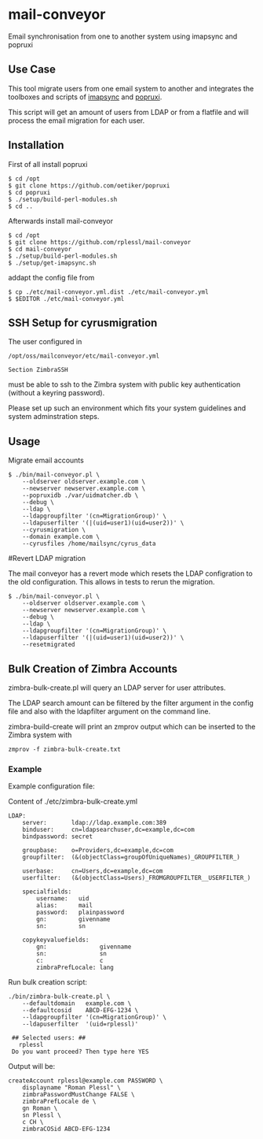 mail-conveyor
=============
Email synchronisation from one to another system using imapsync and popruxi

Use Case
--------
This tool migrate users from one email system to another and integrates
the toolboxes and scripts of [imapsync](https://github.com/imapsync/imapsync)
and [popruxi](https://github.com/oetiker/popruxi).

This script will get an amount of users from LDAP or from a flatfile and will
process the email migration for each user.


Installation
------------

First of all install popruxi

    $ cd /opt
    $ git clone https://github.com/oetiker/popruxi
    $ cd popruxi
    $ ./setup/build-perl-modules.sh
    $ cd ..

Afterwards install mail-conveyor

    $ cd /opt
    $ git clone https://github.com/rplessl/mail-conveyor
    $ cd mail-conveyor
    $ ./setup/build-perl-modules.sh
    $ ./setup/get-imapsync.sh

addapt the config file from

    $ cp ./etc/mail-conveyor.yml.dist ./etc/mail-conveyor.yml
    $ $EDITOR ./etc/mail-conveyor.yml


SSH Setup for cyrusmigration
----------------------------
The user configured in

    /opt/oss/mailconveyor/etc/mail-conveyor.yml

    Section ZimbraSSH

must be able to ssh to the Zimbra system with public key authentication
(without a keyring password).

Please set up such an environment which fits your system guidelines and
system adminstration steps.


Usage
-----
Migrate email accounts

    $ ./bin/mail-conveyor.pl \
        --oldserver oldserver.example.com \
        --newserver newserver.example.com \
        --popruxidb ./var/uidmatcher.db \
        --debug \
        --ldap \
        --ldapgroupfilter '(cn=MigrationGroup)' \
        --ldapuserfilter '(|(uid=user1)(uid=user2))' \
        --cyrusmigration \
        --domain example.com \
        --cyrusfiles /home/mailsync/cyrus_data

#Revert LDAP migration

The mail conveyor has a revert mode which resets the LDAP configration
to the old configuration. This allows in tests to rerun the migration.

    $ ./bin/mail-conveyor.pl \
        --oldserver oldserver.example.com \
        --newserver newserver.example.com \
        --debug \
        --ldap \
        --ldapgroupfilter '(cn=MigrationGroup)' \
        --ldapuserfilter '(|(uid=user1)(uid=user2))' \
        --resetmigrated


Bulk Creation of Zimbra Accounts
--------------------------------
zimbra-bulk-create.pl will query an LDAP server for user attributes. 

The LDAP search amount can be filtered by the filter argument in the 
config file and also with the ldapfilter argument on the command line.

zimbra-build-create will print an zmprov output which can be inserted
to the Zimbra system with

    zmprov -f zimbra-bulk-create.txt

### Example

Example configuration file:

Content of ./etc/zimbra-bulk-create.yml

    LDAP:
        server:       ldap://ldap.example.com:389
        binduser:     cn=ldapsearchuser,dc=example,dc=com
        bindpassword: secret

        groupbase:    o=Providers,dc=example,dc=com
        groupfilter:  (&(objectClass=groupOfUniqueNames)_GROUPFILTER_)

        userbase:     cn=Users,dc=example,dc=com
        userfilter:   (&(objectClass=Users)_FROMGROUPFILTER__USERFILTER_)

        specialfields:
            username:   uid
            alias:      mail
            password:   plainpassword
            gn:         givenname
            sn:         sn

        copykeyvaluefields:
            gn:               givenname
            sn:               sn
            c:                c
            zimbraPrefLocale: lang

Run bulk creation script:

    ./bin/zimbra-bulk-create.pl \
        --defaultdomain   example.com \
        --defaultcosid    ABCD-EFG-1234 \
        --ldapgroupfilter '(cn=MigrationGroup)' \
        --ldapuserfilter  '(uid=rplessl)'

     ## Selected users: ##
       rplessl
     Do you want proceed? Then type here YES

Output will be:

    createAccount rplessl@example.com PASSWORD \
        displayname "Roman Plessl" \
        zimbraPasswordMustChange FALSE \
        zimbraPrefLocale de \
        gn Roman \
        sn Plessl \
        c CH \
        zimbraCOSid ABCD-EFG-1234
